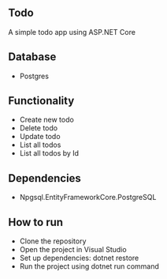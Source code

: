 ## Todo 
A simple todo app using ASP.NET Core

## Database
- Postgres

## Functionality
- Create new todo
- Delete todo
- Update todo
- List all todos
- List all todos by Id

## Dependencies
- Npgsql.EntityFrameworkCore.PostgreSQL

## How to run
- Clone the repository
- Open the project in Visual Studio
- Set up dependencies: dotnet restore
- Run the project using dotnet run command
